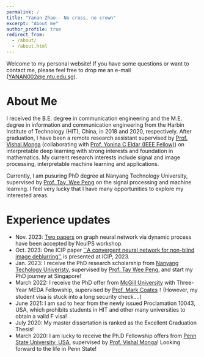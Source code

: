 ```yaml
---
permalink: /
title: "Yanan Zhao-- No cross, no crown"
excerpt: "About me"
author_profile: true
redirect_from: 
  - /about/
  - /about.html
---
```


Welcome to my personal website! If you have some questions or want to contact me, please feel free to drop me an e-mail (YANAN002@e.ntu.edu.sg).

About Me
======
I received the B.E. degree in communication engineering and the M.E. degree in information and communication engineering from the Harbin Institute of Technology (HIT), China, in 2018 and 2020, respectively. After graduation, I have been a remote research assistant supervised by [Prof. Vishal Monga](http://signal.ee.psu.edu/faculty.html) (collaborating with [Prof. Yonina C Eldar (IEEE Fellow)](https://www.weizmann.ac.il/math/yonina/)) on interpretable deep learning with strong interests and foundation in mathematics. My current research interests include signal and image processing, interpretable machine learning and applications. 

Currently, I am pusuring PhD degree at Nanyang Technology University, supervised by [Prof. Tay, Wee Peng](https://www3.ntu.edu.sg/home/wptay/TayWeePeng.html) on the signal processing and machine learning. I feel very lucky that I have many opportunities to explore my interested areas.

Experience updates
======
* Nov. 2023: [Two papers](https://openreview.net/forum?id=us4qvNWeGB) on graph neural network via dynamic process have been accepted by NeuIPS workshop. 
* Oct. 2023: One ICIP paper [``A convergent neural network for non-blind image deblurring''](https://ieeexplore.ieee.org/abstract/document/10222656) is presented at ICIP, 2023.
* Jan. 2023: I receive the PhD research scholarship from [Nanyang Techology Univeristy](https://www.ntu.edu.sg/), supervised by [Prof. Tay Wee Peng](https://www3.ntu.edu.sg/home/wptay/TayWeePeng.html), and start my PhD journey at Singapore!
* March 2022: I receive the PhD offer from [McGill University](https://www.mcgill.ca/) with Three-Year MEDA Fellowship, supervised by [Prof. Mark Coates](http://www.ece.mcgill.ca/~mcoate/)！(However, my student visa is stuck into a long security check....)
* June 2021: I am sad to hear from the newly issued Proclamation 10043, USA, which prohibits students in HIT and other many universities to obtain a valid F visa!
* July 2020: My master dissertation is ranked as the Excellent Graduation Thesis!
* March 2020: I am lucky to receive the Ph.D Fellowship offers from [Penn State University, USA](https://www.psu.edu/), supervised by [Prof. Vishal Monga](http://signal.ee.psu.edu/faculty.html)! Looking forward to the life in Penn State!
